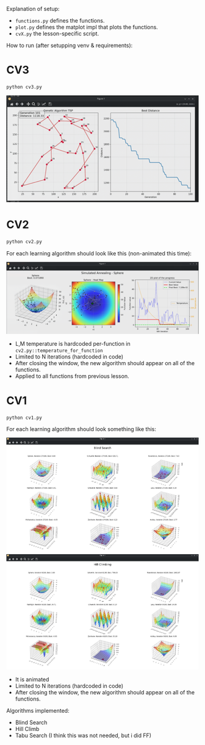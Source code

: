 Explanation of setup:

- `functions.py` defines the functions.
- `plot.py` defines the matplot impl that plots the functions.
- `cvX.py` the lesson-specific script.

How to run (after setupping venv & requirements):

# CV3

```bash
python cv3.py
```

![alt text](tsp.png)

# CV2

```bash
python cv2.py
```

For each learning algorithm should look like this (non-animated this time):

![alt text](annealing.png)

- L,M temperature is hardcoded per-function in `cv2.py::temperature_for_function`
- Limited to N iterations (hardcoded in code)
- After closing the window, the new algorithm should appear on all of the functions.
- Applied to all functions from previous lesson.

# CV1

```bash
python cv1.py
```

For each learning algorithm should look something like this:

![alt text](blind.png)
![alt text](hill.png)

- It is animated
- Limited to N iterations (hardcoded in code)
- After closing the window, the new algorithm should appear on all of the functions.

Algorithms implemented:
- Blind Search
- Hill Climb
- Tabu Search (I think this was not needed, but i did FF)
